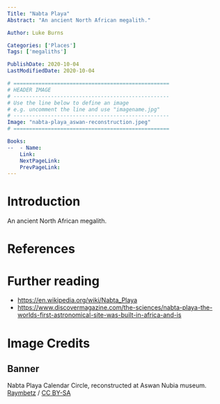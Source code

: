 ```yaml
---
Title: "Nabta Playa"
Abstract: "An ancient North African megalith."

Author: Luke Burns

Categories: ['Places']
Tags: ['megaliths']

PublishDate: 2020-10-04
LastModifiedDate: 2020-10-04

# ==================================================
# HEADER IMAGE
# --------------------------------------------------
# Use the line below to define an image
# e.g. uncomment the line and use "imagename.jpg"
# --------------------------------------------------
Image: "nabta-playa_aswan-reconstruction.jpeg"
# ==================================================

Books:
--  - Name: 
    Link: 
    NextPageLink:
    PrevPageLink:
---
```

# Introduction
An ancient North African megalith.

# References

# Further reading
* https://en.wikipedia.org/wiki/Nabta_Playa
* https://www.discovermagazine.com/the-sciences/nabta-playa-the-worlds-first-astronomical-site-was-built-in-africa-and-is

# Image Credits
## Banner
Nabta Playa Calendar Circle, reconstructed at Aswan Nubia museum. <a href="https://commons.wikimedia.org/wiki/File:Calendar_aswan.JPG" title="via Wikimedia Commons">Raymbetz</a> / <a href="https://creativecommons.org/licenses/by-sa/3.0">CC BY-SA</a>